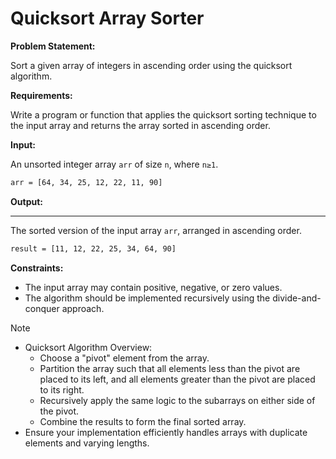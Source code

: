 # Quicksort Array Sorter

**Problem Statement:**

Sort a given array of integers in ascending order using the quicksort algorithm.

**Requirements:**

Write a program or function that applies the quicksort sorting technique to the input array and returns the array sorted in ascending order.

**Input:**

An unsorted integer array `arr` of size `n`, where `n≥1`.

```bash
arr = [64, 34, 25, 12, 22, 11, 90]
```

**Output:**
****
The sorted version of the input array `arr`, arranged in ascending order.

```bash
result = [11, 12, 22, 25, 34, 64, 90]
```

**Constraints:**

- The input array may contain positive, negative, or zero values.
- The algorithm should be implemented recursively using the divide-and-conquer approach.

> [!NOTE]
>
> - Quicksort Algorithm Overview:
>   - Choose a "pivot" element from the array.
>   - Partition the array such that all elements less than the pivot are placed to its left, and all elements greater than the pivot are placed to its right.
>   - Recursively apply the same logic to the subarrays on either side of the pivot.
>   - Combine the results to form the final sorted array.
> - Ensure your implementation efficiently handles arrays with duplicate elements and varying lengths.
